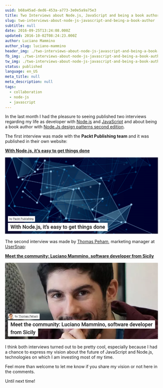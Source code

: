 ```yaml
---
uuid: b68a45ad-ded6-453a-a773-3e0e5a9a75e3
title: Two Interviews about Node.js, JavaScript and being a book author
slug: two-interviews-about-node-js-javascript-and-being-a-book-author
subtitle: null
date: 2016-09-25T13:24:08.000Z
updated: 2016-10-02T08:24:23.000Z
author: Luciano Mammino
author_slug: luciano-mammino
header_img: ./two-interviews-about-node-js-javascript-and-being-a-book-author.jpg
fb_img: ./two-interviews-about-node-js-javascript-and-being-a-book-author-fb.png
tw_img: ./two-interviews-about-node-js-javascript-and-being-a-book-author-tw.png
status: published
language: en_US
meta_title: null
meta_description: null
tags:
  - collaboration
  - node-js
  - javascript
---
```


In the last month I had the pleasure to seeing published two interviews regarding my life as developer with [Node.js](/tag/node-js) and [JavaScript](/tag/javascript) and about being a book author with [Node.Js design patterns second edition](https://www.nodejsdesignpatterns.com).

The first interview was made with the **Packt Publishing team** and it was published in their own website:

**[With Node.js, it’s easy to get things done](https://www.packtpub.com/books/content/nodejs-its-easy-get-things-done)**

[![With Node.js, it’s easy to get things done interview image](./nodejs-its-easy-get-things-done-packt-interview-luciano-mammino.png)](https://www.packtpub.com/books/content/nodejs-its-easy-get-things-done)

The second interview was made by [Thomas Peham](https://twitter.com/tompeham), marketing manager at [UserSnap](http://usersnap.com/blog/):

**[Meet the community: Luciano Mammino, software developer from Sicily](http://usersnap.com/blog/developer-community-luciano-mammino/)**

[![Meet the community: Luciano Mammino, software developer from Sicily interview image](./developer-community-luciano-mammino-usersnap-interview.png)](http://usersnap.com/blog/developer-community-luciano-mammino/)

I think both interviews turned out to be pretty cool, especially because I had a chance to express my vision about the future of JavaScript and Node.js, technologies on which I am investing most of my time.

Feel more than welcome to let me know if you share my vision or not here in the comments.

Until next time!
